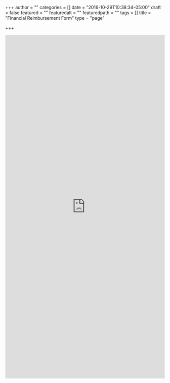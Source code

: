 +++
author = ""
categories = []
date = "2016-10-29T10:38:34-05:00"
draft = false
featured = ""
featuredalt = ""
featuredpath = ""
tags = []
title = "Financial Reimbursement Form"
type = "page"

+++
<iframe src="https://services.cognitoforms.com/f/kzFR9JzUO0GTUFYpt_mp7g?id=4" style="position:relative;width:1px;min-width:100%;*width:100%;" frameborder="0" scrolling="yes" seamless="seamless" height="1088" width="100%"></iframe>